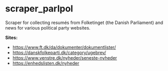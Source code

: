 # scraper_parlpol



Scraper for collecting resumés from Folketinget (the Danish Parliament) and news for various political party websites.



**Sites:**

- https://www.ft.dk/da/dokumenter/dokumentlister/
- https://danskfolkeparti.dk/category/ugebrev/
- https://www.venstre.dk/nyheder/seneste-nyheder
- https://enhedslisten.dk/nyheder